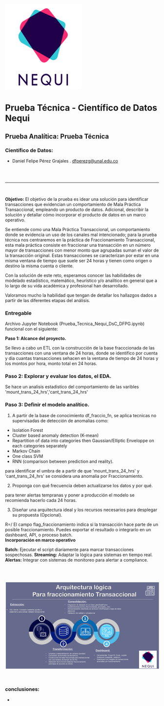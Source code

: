 <img src="Logo_Nequi.png" width="250" height="280" />

# **Prueba Técnica - Científico de Datos Nequi**
## Prueba Analítica: Prueba Técnica
### Científico de Datos:

* Daniel Felipe Pérez Grajales . dfperezg@unal.edu.co<br>

<br><br>


---
<br>

**Objetivo:**
El objetivo de la prueba es idear una solución para identificar transacciones que evidencian un comportamiento de Mala Práctica Transaccional, empleando un producto de datos. Adicional, describir la solución y detallar cómo incorporar el producto de datos en un marco operativo. 
 
Se entiende como una Mala Práctica Transaccional, un comportamiento donde se evidencia un uso de los canales mal intencionado; para la prueba técnica nos centraremos en la práctica de Fraccionamiento  Transaccional,  esta  mala  práctica  consiste  en  fraccionar  una transacción  en un número  mayor  de  transacciones  con  menor  monto  que  agrupadas  suman  el  valor  de  la transacción  original.  Estas  transacciones  se  caracterizan  por  estar  en  una  misma  ventana  de tiempo que suele ser 24 horas y tienen como origen o destino la misma cuenta o cliente. 
 
Con la solución de este reto, esperamos conocer las habilidades de modelado estadístico, matemático,  heurístico  y/o  analítico  en  general  que  a  lo  largo  de  su  vida  académica  y profesional han desarrollado. 
 
Valoramos mucho la habilidad que tengan de detallar los hallazgos dados a partir de las diferentes etapas del análisis. 

### Entregable

Archivo Jupyter Notebook (Prueba_Tecnica_Nequi_DsC_DFPG.ipynb) funcional con el siguiente:

**Paso 1: Alcance del proyecto.** 

Se llevo a cabo un ETL con la construcción de la base fracccionada de las transacciones con una ventana de 24 horas, donde se identifico por cuenta y dia cuantas transacciones sehacen en la ventana de tiempo de 24 horas y los montos por hora, monto total en 24 horas.


### **Paso 2: Explorar y evaluar los datos, el EDA.**
Se hace un analisis estadistico del comportamiento de las varibles 'mount_trans_24_hrs','cant_trans_24_hrs'
 
### **Paso 3: Definir el modelo analítico.**
 
1. A partir de la base de conocimiento df_fraccio_fn, se aplica tecnicas no supervisadas de detección de anomalias como:

* Isolation Forest
* Cluster based anomaly detection (K-mean)
* Repartition of data into categories then Gaussian/Elliptic Enveloppe on each categories separately
* Markov Chain
* One class SVM
* RNN (comparison between prediction and reality). 

para identificar el umbra de a partir de que 'mount_trans_24_hrs' y 'cant_trans_24_hrs' se considera una anomalia por Fraccionamiento.

2. Proponga con qué frecuencia deben actualizarse los datos y por qué.

para tener alertas tempranas y poner a producción el modelo se recomienda hacerlo cada 24 horas.

3. Diseñar una arquitectura ideal y los recursos necesarios para desplegar su propuesta (Opcional). 

R=/ El campo flag_fraccionamiento indica si la transacción hace parte de un posible fraccionamiento.
Puedes exportar el resultado o integrarlo en un dashboard, API, o proceso batch.
<br>
**Incorporación en marco operativo**

**Batch:** Ejecutar el script diariamente para marcar transacciones sospechosas.
**Streaming:** Adaptar la lógica para sistemas en tiempo real.
**Alertas:** Integrar con sistemas de monitoreo para alertar a compliance.

<br>
<br>

![ETL](Arquitectura.png)

<br>


### conclusiones:

* 